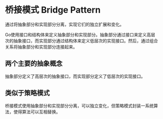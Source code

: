 # 桥接模式 Bridge Pattern

通过将抽象部分和实现部分分离，实现它们的独立扩展和变化。

Go使用接口和结构体来定义抽象部分和实现部分。抽象部分通过接口来定义高层次的抽象接口，而实现部分通过结构体来定义低层次的实现接口。然后，通过组合关系将抽象部分和实现部分连接起来。

## 两个主要的抽象概念

抽象部分定义了高层次的抽象接口，而实现部分定义了低层次的实现接口。

## 类似于策略模式

桥接模式使用抽象部分和实现部分分离，可以独立变化，但策略模式封装一系统算法，使得算法可以互相替换。